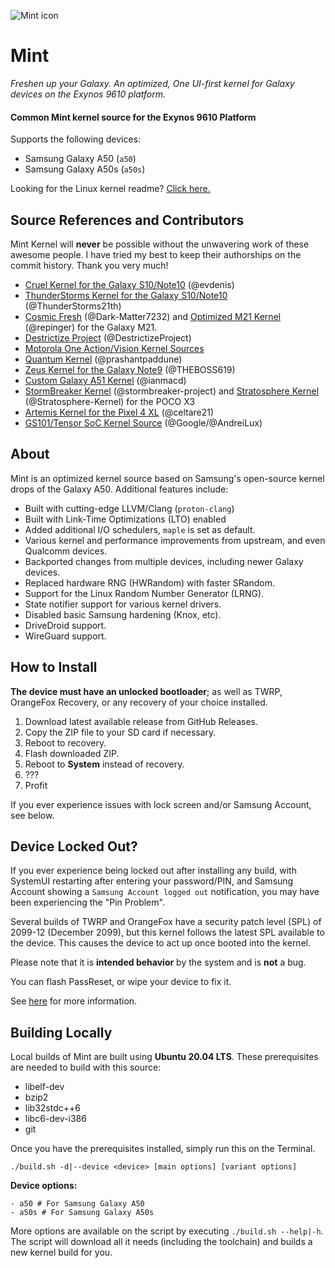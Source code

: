 ![Mint icon](https://i.ibb.co/q14y9Sg/core-readme-icon.png)

# Mint

_Freshen up your Galaxy. An optimized, One UI-first kernel for Galaxy devices on the Exynos 9610 platform._

#### Common Mint kernel source for the Exynos 9610 Platform

Supports the following devices:

- Samsung Galaxy A50 (`a50`)
- Samsung Galaxy A50s (`a50s`)

Looking for the Linux kernel readme? [Click here.](https://github.com/TenSeventy7/android_kernel_samsung_exynos9610_mint/blob/android-11.0/README_Kernel)

## Source References and Contributors

Mint Kernel will **never** be possible without the unwavering work of these awesome people. I have tried my best to keep their authorships on the commit history. Thank you very much!

 - [Cruel Kernel for the Galaxy S10/Note10](https://github.com/CruelKernel/samsung-exynos9820/) (@evdenis)
 - [ThunderStorms Kernel for the Galaxy S10/Note10](https://github.com/ThunderStorms21th/Galaxy-S10) (@ThunderStorms21th)
 - [Cosmic Fresh](https://github.com/Dark-Matter7232/Cosmic-fresh) (@Dark-Matter7232) and [Optimized M21 Kernel](https://github.com/repinger/exynos9611_m21_kernel) (@repinger) for the Galaxy M21.
 - [Destrictize Project](https://github.com/DestrictizeProject/Destrictize_9611) (@DestrictizeProject)
 - [Motorola One Action/Vision Kernel Sources](https://github.com/MotorolaMobilityLLC/kernel-slsi)
 - [Quantum Kernel](https://github.com/prashantpaddune/android_kernel_samsung_a50dd) (@prashantpaddune)
 - [Zeus Kernel for the Galaxy Note9](https://github.com/THEBOSS619/Note9-Zeus-Q10.0) (@THEBOSS619)
 - [Custom Galaxy A51 Kernel](https://github.com/ianmacd/a51xx) (@ianmacd)
 - [StormBreaker Kernel](https://github.com/stormbreaker-project/kernel_xiaomi_surya) (@stormbreaker-project) and [Stratosphere Kernel](https://github.com/Stratosphere-Kernel/android_kernel_xiaomi_surya) (@Stratosphere-Kernel) for the POCO X3
 - [Artemis Kernel for the Pixel 4 XL](https://github.com/celtare21/kernel_google_coral) (@celtare21)
 - [GS101/Tensor SoC Kernel Source](https://github.com/AndreiLux/GS101) (@Google/@AndreiLux)

## About

Mint is an optimized kernel source based on Samsung's open-source kernel drops of the Galaxy A50. Additional features include:

 - Built with cutting-edge LLVM/Clang (`proton-clang`)
 - Built with Link-Time Optimizations (LTO) enabled
 - Added additional I/O schedulers, `maple` is set as default.
 - Various kernel and performance improvements from upstream, and even Qualcomm devices.
 - Backported changes from multiple devices, including newer Galaxy devices.
 - Replaced hardware RNG (HWRandom) with faster SRandom.
 - Support for the Linux Random Number Generator (LRNG).
 - State notifier support for various kernel drivers.
 - Disabled basic Samsung hardening (Knox, etc).
 - DriveDroid support.
 - WireGuard support.

## How to Install

**The device must have an unlocked bootloader**; as well as TWRP, OrangeFox Recovery, or any recovery of your choice installed.

 1. Download latest available release from GitHub Releases.
 2. Copy the ZIP file to your SD card if necessary.
 3. Reboot to recovery.
 4. Flash downloaded ZIP.
 5. Reboot to **System**  instead of recovery.
 6. ???
 7. Profit

If you ever experience issues with lock screen and/or Samsung Account, see below.

## Device Locked Out?

If you ever experience being locked out after installing any build, with SystemUI restarting after entering your password/PIN, and Samsung Account showing a `Samsung Account logged out` notification, you may have been experiencing the "Pin Problem".

Several builds of TWRP and OrangeFox have a security patch level (SPL) of 2099-12 (December 2099), but this kernel follows the latest SPL available to the device. This causes the device to act up once booted into the kernel.

Please note that it is **intended behavior** by the system and is **not** a bug.

You can flash PassReset, or wipe your device to fix it.

See [here](https://github.com/CruelKernel/samsung-exynos9820/#pin-problem-cant-login) for more information.

 
## Building Locally

Local builds of Mint are built using **Ubuntu 20.04 LTS**.  These prerequisites are needed to build with this source:

 - libelf-dev
 - bzip2
 - lib32stdc++6
 - libc6-dev-i386
 - git

Once you have the prerequisites installed, simply run this on the Terminal.

`./build.sh -d|--device <device> [main options] [variant options]`

**Device options:**

```
- a50 # For Samsung Galaxy A50
- a50s # For Samsung Galaxy A50s
```

More options are available on the script by executing `./build.sh --help|-h`. The script will download all it needs (including the toolchain) and builds a new kernel build for you.
